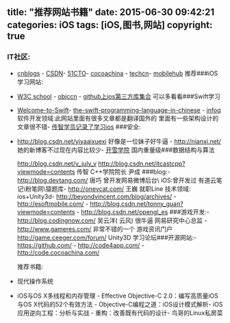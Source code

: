 title: "推荐网站书籍"
date: 2015-06-30 09:42:21
categories: iOS
tags: [iOS,图书,网站]
copyright: true
---

### IT社区:

- [cnblogs](http://www.cnblogs.com/) - [CSDN](http://www.csdn.net/)- [51CTO](http://www.51cto.com/)- [cocoachina](http://www.cocoachina.com/) - [techcn](http://www.techcn.com.cn/)- [mobilehub](http://mobilehub.io/)   推荐###iOS 学习网站:
  
- [W3C school](http://www.w3school.com.cn/)  - [objccn](http://objccn.io/)    - [github上ios第三方库集合](http://github.ibireme.com/github/list/ios/)  可以多看看###Swift学习
  
- [Welcome-to-Swift](https://github.com/CocoaChina-editors/Welcome-to-Swift)- [the-swift-programming-language-in-chinese](https://github.com/numbbbbb/the-swift-programming-language-in-chinese)  - [infoq](http://www.infoq.com/cn)    软件开发领域:此网站里面有很多文章都是翻译国外的    里面有一些架构设计的文章很不错- [传智学员记录了学习ios](http://www.cnblogs.com/wendingding/) ###安全:
  
- http://blog.csdn.net/yiyaaixuexi   好像是一位妹子好牛逼 - http://nianxi.net/    她的新博客不过现在内容比较少- [开雪学院](http://bbs.pediy.com/)   国内重量级###数据结构与算法
  
  http://blog.csdn.net/v_july_v  http://blog.csdn.net/itcastcpp?viewmode=contents    传智 C++学院院长 尹成 ###blog:- http://blog.devtang.com/   唐巧  曾开发网易微博后台\ iOS:曾开发过 有道云笔记\粉笔网\猿题库- http://onevcat.com/     王巍    就职Line  技术领域: ios+Unity3d- http://beyondvincent.com/blog/archives/   - http://esoftmobile.com/   - http://blog.csdn.net/tonny_guan?viewmode=contents - http://blog.csdn.net/opengl_es ###游戏开发:- http://blog.codingnow.com/   吴云洋( 云风)  很牛逼  网易研究中心总监  - http://www.gameres.com/   非常不错的一个 游戏资讯门户  http://game.ceeger.com/forum/   Unity3D 学习论坛###开源网站:- https://github.com/  - http://code4app.com/  - http://code.cocoachina.com/ 
  
  推荐书籍:
  
- 现代操作系统
  
- iOS与OS X多线程和内存管理 - Effective Objective-C 2.0：编写高质量iOS与OS X代码的52个有效方法 - Objective-C编程之道：iOS设计模式解析- iOS应用逆向工程：分析与实战 - 重构：改善既有代码的设计- 鸟哥的Linux私房菜